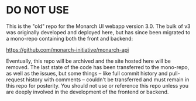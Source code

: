 # DO NOT USE

This is the "old" repo for the Monarch UI webapp version 3.0.
The bulk of v3 was originally developed and deployed here, but has since been migrated to a mono-repo containing both the front and backend:

https://github.com/monarch-initiative/monarch-api

Eventually, this repo will be archived and the site hosted here will be removed.
The last state of the code has been transferred to the mono-repo, as well as the issues, but some things – like full commit history and pull-request history with comments – couldn't be transferred and must remain in this repo for posterity.
You should not use or reference this repo unless you are deeply involved in the development of the frontend or backend.
